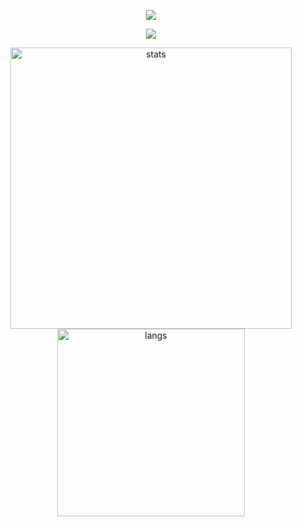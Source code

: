 <p align="center">
<img src="https://capsule-render.vercel.app/api?type=waving&color=timeGradient&height=300&&section=header&text=HI&nbsp;THERE!&fontSize=90&fontAlign=50&fontAlignY=30&desc=I'm&nbsp;smr&descAlign=50&descSize=30&descAlignY=60&animation=twinkling" />
</p>

<p align="center">
<img src="https://readme-typing-svg.demolab.com?font=Fira Code&size=25&pause=1000&color=0C82F7&center=true&vCenter=true&random=false&width=600&lines=Welcome+to+my+GitHub+profile+page!" />
</p>

<div align="center">
    <img src="https://github-readme-stats.vercel.app/api?username=smr8890&theme=transparent&show_icons=true&hide_border=true&count_private=true" alt="stats" width="450">
    <img src="https://github-readme-stats.vercel.app/api/top-langs/?username=smr8890" alt="langs" width="300">
</div>

